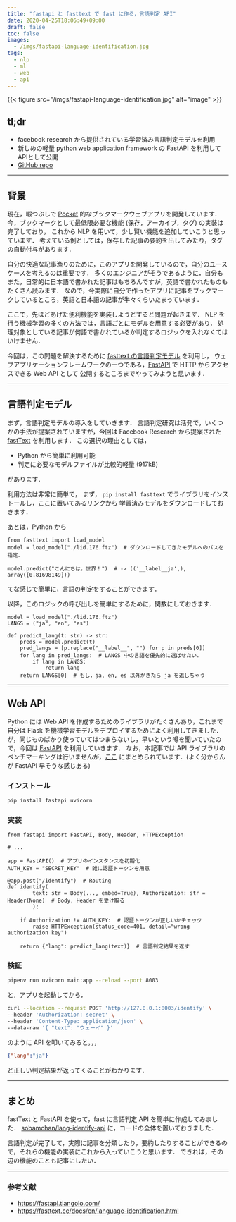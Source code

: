 ```yaml
---
title: "fastapi と fasttext で fast に作る，言語判定 API"
date: 2020-04-25T18:06:49+09:00
draft: false
toc: false
images:
  - /imgs/fastapi-language-identification.jpg
tags:
  - nlp
  - ml
  - web
  - api
---
```


{{< figure src="/imgs/fastapi-language-identification.jpg" alt="image" >}}


## tl;dr

- facebook research から提供されている学習済み言語判定モデルを利用
- 新しめの軽量 python web application framework の FastAPI を利用してAPIとして公開
- [GitHub repo](https://github.com/sobamchan/lang-identify-api)

---

## 背景

現在，暇つぶしで [Pocket](https://getpocket.com/) 的なブックマークウェブアプリを開発しています．
今，ブックマークとして最低限必要な機能 (保存，アーカイブ，タグ) の実装は完了しており，
これから NLP を用いて，少し賢い機能を追加していこうと思っています．
考えている例としては，保存した記事の要約を出してみたり，タグの自動付与があります．

自分の快適な記事漁りのために，このアプリを開発しているので，自分のユースケースを考えるのは重要です．
多くのエンジニアがそうであるように，自分もまた，日常的に日本語で書かれた記事はもちろんですが，英語で書かれたものもたくさん読みます．
なので，今実際に自分で作ったアプリに記事をブックマークしているところ，英語と日本語の記事が半々くらいたまっています．

ここで，先ほどあげた便利機能を実装しようとすると問題が起きます．
NLP を行う機械学習の多くの方法では，言語ごとにモデルを用意する必要があり，
処理対象としている記事が何語で書かれているか判定するロジックを入れなくてはいけません．

今回は，この問題を解決するために [fasttext の言語判定モデル](https://fasttext.cc/docs/en/language-identification.html)
を利用し，
ウェブアプリケーションフレームワークの一つである，[FastAPI](https://fastapi.tiangolo.com/) で HTTP からアクセスできる Web API として
公開するところまでやってみようと思います．


---

## 言語判定モデル

まず，言語判定モデルの導入をしていきます．
言語判定研究は活発で，いくつかの手法が提案されていますが，今回は Facebook Research から提案された [fastText](https://fasttext.cc/) を利用します．
この選択の理由としては，

- Python から簡単に利用可能
- 判定に必要なモデルファイルが比較的軽量 (917kB)

があります．

利用方法は非常に簡単で， まず，
`pip install fasttext` でライブラリをインストールし，[ここ](https://fasttext.cc/docs/en/language-identification.html)に置いてあるリンクから
学習済みモデルをダウンロードしておきます．

あとは，Python から
```python3
from fasttext import load_model
model = load_model("./lid.176.ftz")  # ダウンロードしてきたモデルへのパスを指定．

model.predict("こんにちは，世界！")  # -> (('__label__ja',), array([0.81698149]))
```
てな感じで簡単に，言語の判定をすることができます．

以降，このロジックの呼び出しを簡単にするために，関数にしておきます．

```python3
model = load_model("./lid.176.ftz")
LANGS = ("ja", "en", "es")

def predict_lang(t: str) -> str:
    preds = model.predict(t)
    pred_langs = [p.replace("__label__", "") for p in preds[0]]
    for lang in pred_langs:  # LANGS 中の言語を優先的に選ばせたい．
        if lang in LANGS:
            return lang
    return LANGS[0]  # もし，ja, en, es 以外がきたら ja を返しちゃう
```

---

## Web API

Python には Web API を作成するためのライブラリがたくさんあり，これまで自分は Flask を機械学習モデルをデプロイするためによく利用してきました．
が，同じものばかり使っていてはつまらないし，早いという噂を聞いていたので，今回は [FastAPI](https://fastapi.tiangolo.com/) を利用していきます．
なお，本記事では API ライブラリのベンチマーキングは行いませんが，[ここ](https://www.techempower.com/benchmarks/#section=test&runid=7464e520-0dc2-473d-bd34-dbdfd7e85911&hw=ph&test=query&l=zijzen-7) にまとめられています．(よく分からんが FastAPI 早そうな感じある)

### インストール

```sh
pip install fastapi uvicorn
```

### 実装

```python3
from fastapi import FastAPI, Body, Header, HTTPException

# ...

app = FastAPI()  # アプリのインスタンスを初期化
AUTH_KEY = "SECRET_KEY"  # 雑に認証トークンを用意

@app.post("/identify")  # Routing
def identify(
        text: str = Body(..., embed=True), Authorization: str = Header(None)  # Body, Header を受け取る
        ):

    if Authorization != AUTH_KEY:  # 認証トークンが正しいかチェック
        raise HTTPException(status_code=401, detail="wrong authorization key")

    return {"lang": predict_lang(text)}  # 言語判定結果を返す
```

### 検証

```bash
pipenv run uvicorn main:app --reload --port 8003 
```
と，アプリを起動してから，

```sh
curl --location --request POST 'http://127.0.0.1:8003/identify' \
--header 'Authorization: secret' \
--header 'Content-Type: application/json' \
--data-raw '{ "text": "ウェーイ" }'
```
のように API を叩いてみると，，，

```json
{"lang":"ja"}
```

と正しい判定結果が返ってくることがわかります．

---

## まとめ

fastText と FastAPI を使って，fast に言語判定 API を簡単に作成してみました．
[sobamchan/lang-identify-api](https://github.com/sobamchan/lang-identify-api) に，コードの全体を置いておきました．

言語判定が完了して，実際に記事を分類したり，要約したりすることができるので，それらの機能の実装にこれから入っていこうと思います．
できれば，その辺の機能のことも記事にしたい．

---

### 参考文献

- https://fastapi.tiangolo.com/
- https://fasttext.cc/docs/en/language-identification.html
